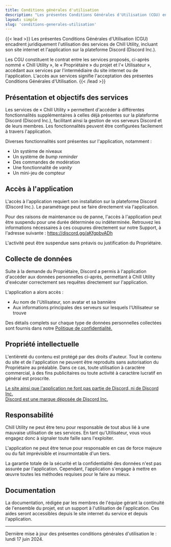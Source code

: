 ```yaml
---
title: Conditions générales d'utilisation
description: "Les présentes Conditions Générales d'Utilisation (CGU) encadrent juridiquement l'utilisation des services de Chill Utility, incluant son site internet et l'application sur la plateforme Discord (Discord Inc.)."
layout: simple
slug: 'conditions-generales-utilisation'
---
```


{{< lead >}}
  Les présentes Conditions Générales d'Utilisation (CGU) encadrent juridiquement l'utilisation des services de Chill Utility, incluant son site internet et l'application sur la plateforme Discord (Discord Inc.).

  Les CGU constituent le contrat entre les services proposés, ci-après nommé « Chill Utility », le « Propriétaire » du projet et l'« Utilisateur », accédant aux services par l'intermédiaire du site internet ou de l'application. L'accès aux services signifie l'acceptation des présentes Conditions Générales d'Utilisation.
{{< /lead >}}

## Présentation et objectifs des services

Les services de « Chill Utility » permettent d'accéder à différentes fonctionnalités supplémentaires à celles déjà présentes sur la plateforme Discord (Discord Inc.), facilitant ainsi la gestion de vos serveurs Discord et de leurs membres. Les fonctionnalités peuvent être configurées facilement à travers l'application.

Diverses fonctionnalités sont présentes sur l'application, notamment :
- Un système de niveaux
- Un système de _bump reminder_
- Des commandes de modération
- Une fonctionnalité de _vanity_
- Un mini-jeu de compteur

## Accès à l'application

L'accès à l'application requiert son installation sur la plateforme Discord (Discord Inc.). Le paramétrage peut se faire directement via l'application.

Pour des raisons de maintenance ou de panne, l'accès à l'application peut être suspendu pour une durée déterminée ou indéterminée. Retrouvez les informations nécessaires à ces coupures directement sur notre Support, à l'adresse suivante : https://discord.gg/aKfgpbvADh

L'activité peut être suspendue sans préavis ou justification du Propriétaire.

## Collecte de données

Suite à la demande du Propriétaire, Discord a permis à l'application d'accéder aux données personnelles ci-après, permettant à Chill Utility d'exécuter correctement ses requêtes directement sur l'application.

L'application a alors accès :
- Au nom de l'Utilisateur, son avatar et sa bannière
- Aux informations principales des serveurs sur lesquels l'Utilisateur se trouve

Des détails complets sur chaque type de données personnelles collectées sont fournis dans notre [Politique de confidentialité.](/fr/politique-confidentialite)

## Propriété intellectuelle

L'entièreté du contenu est protégé par des droits d'auteur. Tout le contenu du site et de l'application ne peuvent être reproduits sans autorisation du Propriétaire au préalable. Dans ce cas, toute utilisation à caractère commercial, à des fins publicitaires ou toute activité à caractère lucratif en général est proscrite.

[Le site ainsi que l'application ne font pas partie de Discord, ni de Discord Inc.  
Discord est une marque déposée de Discord Inc.](https://discord.com/company-information)

## Responsabilité

Chill Utility ne peut être tenu pour responsable de tout abus lié à une mauvaise utilisation de ses services. En tant qu'Utilisateur, vous vous engagez donc à signaler toute faille sans l'exploiter.

L'application ne peut être tenue pour responsable en cas de force majeure ou du fait imprévisible et insurmontable d'un tiers.

La garantie totale de la sécurité et la confidentialité des données n'est pas assurée par l'application. Cependant, l'application s'engage à mettre en œuvre toutes les méthodes requises pour le faire au mieux.

## Documentation

La documentation, rédigée par les membres de l'équipe gérant la continuité de l'ensemble du projet, est un support à l'utilisation de l'application. Ces aides seront accessibles depuis le site internet du service et depuis l'application.

---

Dernière mise à jour des présentes conditions générales d'utilisation le : lundi 17 juin 2024.